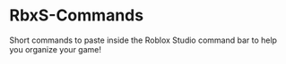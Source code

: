 # RbxS-Commands
Short commands to paste inside the Roblox Studio command bar to help you organize your game!
